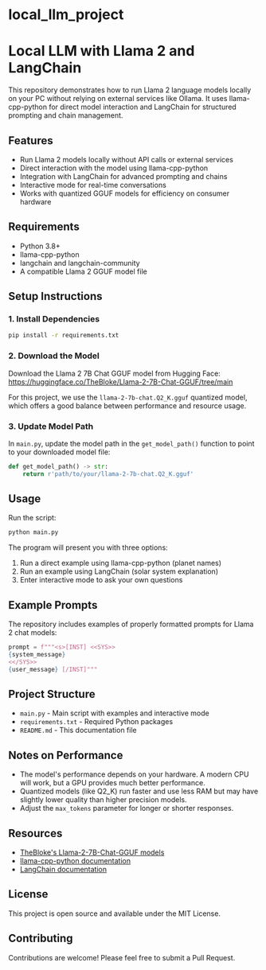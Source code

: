 # local_llm_project
# Local LLM with Llama 2 and LangChain

This repository demonstrates how to run Llama 2 language models locally on your PC without relying on external services like Ollama. It uses llama-cpp-python for direct model interaction and LangChain for structured prompting and chain management.

## Features

- Run Llama 2 models locally without API calls or external services
- Direct interaction with the model using llama-cpp-python
- Integration with LangChain for advanced prompting and chains
- Interactive mode for real-time conversations
- Works with quantized GGUF models for efficiency on consumer hardware

## Requirements

- Python 3.8+
- llama-cpp-python
- langchain and langchain-community
- A compatible Llama 2 GGUF model file

## Setup Instructions

### 1. Install Dependencies

```bash
pip install -r requirements.txt
```

### 2. Download the Model

Download the Llama 2 7B Chat GGUF model from Hugging Face:
https://huggingface.co/TheBloke/Llama-2-7B-Chat-GGUF/tree/main

For this project, we use the `llama-2-7b-chat.Q2_K.gguf` quantized model, which offers a good balance between performance and resource usage.

### 3. Update Model Path

In `main.py`, update the model path in the `get_model_path()` function to point to your downloaded model file:

```python
def get_model_path() -> str:
    return r'path/to/your/llama-2-7b-chat.Q2_K.gguf'
```

## Usage

Run the script:

```bash
python main.py
```

The program will present you with three options:
1. Run a direct example using llama-cpp-python (planet names)
2. Run an example using LangChain (solar system explanation)
3. Enter interactive mode to ask your own questions

## Example Prompts

The repository includes examples of properly formatted prompts for Llama 2 chat models:

```python
prompt = f"""<s>[INST] <<SYS>>
{system_message}
<</SYS>>
{user_message} [/INST]"""
```

## Project Structure

- `main.py` - Main script with examples and interactive mode
- `requirements.txt` - Required Python packages
- `README.md` - This documentation file

## Notes on Performance

- The model's performance depends on your hardware. A modern CPU will work, but a GPU provides much better performance.
- Quantized models (like Q2_K) run faster and use less RAM but may have slightly lower quality than higher precision models.
- Adjust the `max_tokens` parameter for longer or shorter responses.

## Resources

- [TheBloke's Llama-2-7B-Chat-GGUF models](https://huggingface.co/TheBloke/Llama-2-7B-Chat-GGUF)
- [llama-cpp-python documentation](https://github.com/abetlen/llama-cpp-python)
- [LangChain documentation](https://python.langchain.com/docs/get_started/introduction)

## License

This project is open source and available under the MIT License.

## Contributing

Contributions are welcome! Please feel free to submit a Pull Request.

